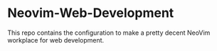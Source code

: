 # Neovim-Web-Development
This repo contains the configuration to make a pretty decent NeoVim workplace for web development.

